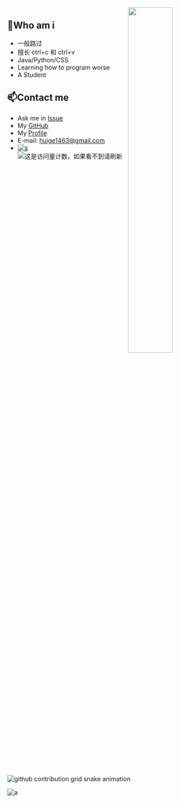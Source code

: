 
<a href="https://profile.codersrank.io/user/huige233/"> 
<img width="45%" align="right" src="https://metrics.lecoq.io/huige233?template=classic&languages=1&isocalendar=1&base=header%2C%20activity%2C%20community%2C%20repositories%2C%20metadata&base.indepth=false&base.hireable=false&base.skip=false&isocalendar=false&isocalendar.duration=half-year&languages=false&languages.ignored=HTML%2CCSS%2CSCSS%2CTeX&languages.skipped=Blog&languages.limit=8&languages.threshold=0%25&languages.other=false&languages.colors=github&languages.sections=most-used&languages.indepth=false&languages.analysis.timeout=15&languages.categories=markup%2C%20programming&languages.recent.categories=markup%2C%20programming&languages.recent.load=300&languages.recent.days=14&config.timezone=Asia%2FShanghai" />
</a>

<!--
<a href="https://profile.codersrank.io/user/sudoskys/">
<img width="50%" align="left" src="https://cr-skills-chart-widget.azurewebsites.net/api/api?username=sudoskys&skills=Java,JSON,HTML,JavaScript,,Python,Shell,TypeScript,Vue" />
</a>
-->
<!--
<img width="50%" align="right" src="https://cr-skills-chart-widget.azurewebsites.net/api/api?username=sudoskys&skills=Java,JSON,HTML,JavaScript,,Python,Shell,TypeScript,Vue" />
-->

##  👋Who am i

- 一般路过
- 擅长 ctrl+c 和 ctrl+v
- Java/Python/CSS
- Learning how to program worse
- A Student

## 📫Contact me

-   Ask me in [Issue](https://github.com/huige233/huige233/issues)
-   My [GitHub](https://github.com/huige233)
-   My [Profile](https://profile.codersrank.io/user/huige233/)
-   E-mail: [huige1463@gmail.com](mailto:huige1463@gmail.com)
-   [![s](https://img.shields.io/badge/Become-Sponsor-DB94A2)](https://afdian.net/a/huige) ![这是访问量计数，如果看不到请刷新](https://visitor-badge.laobi.icu/badge?page_id=huige233.README)


<picture>
  <source media="(prefers-color-scheme: dark)" srcset="https://raw.githubusercontent.com/huige233/huige233/output/github-snake-dark.svg">
  <source media="(prefers-color-scheme: light)" srcset="https://raw.githubusercontent.com/huige233/huige233/output/github-snake.svg">
  <img alt="github contribution grid snake animation" src="https://raw.githubusercontent.com/huige233/huige233/output/github-snake.svg">
</picture>

![a](https://cdn.staticaly.com/gh/huige233/image_use@master/otheruse_image/h7kfm-srvil.joka60z9am0.gif)








